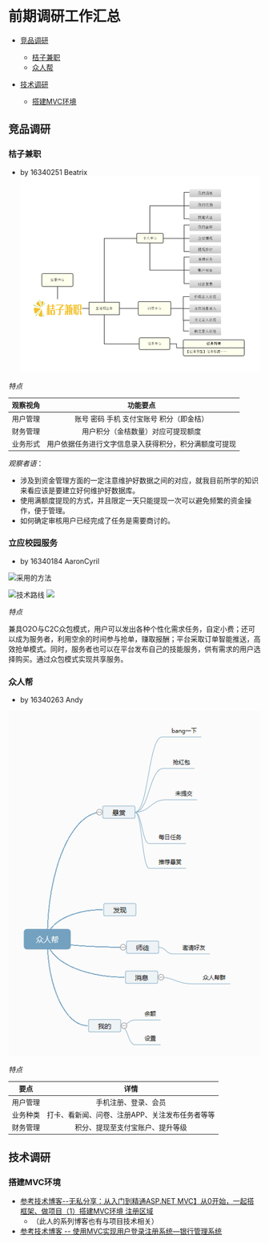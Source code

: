 # 前期调研工作汇总
- [竞品调研](#竞品调研)
  - [桔子兼职](#桔子兼职) 
  - [众人帮](#众人帮) 

- [技术调研](#技术调研)
  - [搭建MVC环境](#搭建MVC环境)

  

## 竞品调研

### 桔子兼职
 - by 16340251 Beatrix
![桔子兼职功能图](images/OrangeJob.png)

*特点*

|观察视角|功能要点|
|:---:|:---:|
|用户管理|账号 密码 手机 支付宝账号 积分（即金桔）|
|财务管理|用户积分（金桔数量）对应可提现额度|
|业务形式|用户依据任务进行文字信息录入获得积分，积分满额度可提现|

*观察者语*：
  - 涉及到资金管理方面的一定注意维护好数据之间的对应，就我目前所学的知识来看应该是要建立好何维护好数据库。
  - 使用满额度提现的方式，并且限定一天只能提现一次可以避免频繁的资金操作，便于管理。
  - 如何确定审核用户已经完成了任务是需要商讨的。
  
### 立应校园服务  
 - by 16340184 AaronCyril
 
![采用的方法](http://a3.qpic.cn/psb?/V12Yw7W81QAuHz/pEi9x*K*iCEyxb2hJ.o65anf5XD.Vuv6pMuyZqv0UXU!/m/dL4AAAAAAAAAnull&bo=mgKaAAAAAAADByA!&rf=photolist&t=5)

![技术路线](http://a4.qpic.cn/psb?/V12Yw7W81QAuHz/7rjwHrmbXkTMsLnmvQ5V.rbpwsoKQglgQK*FmRfsXVs!/m/dDcBAAAAAAAAnull&bo=8wFXAQAAAAADB4Y!&rf=photolist&t=5)
![](http://a4.qpic.cn/psb?/V12Yw7W81QAuHz/M*8eAKW.Xw3RSDub9yQOWssYWsbPlk3lBX.U1M7fBaw!/m/dL8AAAAAAAAAnull&bo=JAKEAQAAAAADB4E!&rf=photolist&t=5)

*特点*

兼具O2O与C2C众包模式，用户可以发出各种个性化需求任务，自定小费；还可以成为服务者，利用空余的时间参与抢单，赚取报酬；平台采取订单智能推送，高效抢单模式。同时，服务者也可以在平台发布自己的技能服务，供有需求的用户选择购买。通过众包模式实现共享服务。

### 众人帮
 - by 16340263 Andy
 
 ![Alt](images/Andy_investigation.png)
 
 *特点*
 
 |要点|详情|
 |:---:|:---:|
 |用户管理|手机注册、登录、会员|
 |业务种类|打卡、看新闻、问卷、注册APP、关注发布任务者等等|
 |财务管理|积分、提现至支付宝账户、提升等级|
 
 
## 技术调研

### 搭建MVC环境

 - [参考技术博客--无私分享：从入门到精通ASP.NET MVC】从0开始，一起搭框架、做项目（1）搭建MVC环境 注册区域 ](https://www.cnblogs.com/yuangang/p/5472798.html)
   - （此人的系列博客也有与项目技术相关） 
 - [参考技术博客 -- 使用MVC实现用户登录注册系统—银行管理系统](https://blog.csdn.net/aA518189/article/details/78858323)
